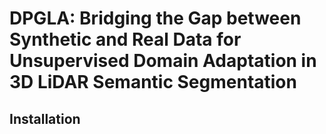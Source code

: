 # DPGLA: Bridging the Gap between Synthetic and Real Data for Unsupervised Domain Adaptation in 3D LiDAR Semantic Segmentation

## Installation

